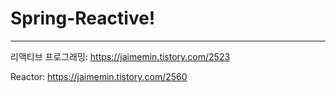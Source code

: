 # Spring-Reactive!
---
리액티브 프로그래밍: https://jaimemin.tistory.com/2523

Reactor: https://jaimemin.tistory.com/2560

